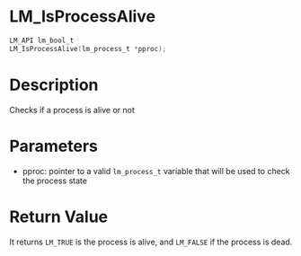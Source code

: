 # LM_IsProcessAlive

```c
LM_API lm_bool_t
LM_IsProcessAlive(lm_process_t *pproc);
```

# Description

Checks if a process is alive or not

# Parameters

- pproc: pointer to a valid `lm_process_t` variable that will be used to check the process state

# Return Value

It returns `LM_TRUE` is the process is alive, and `LM_FALSE` if the process is dead.

